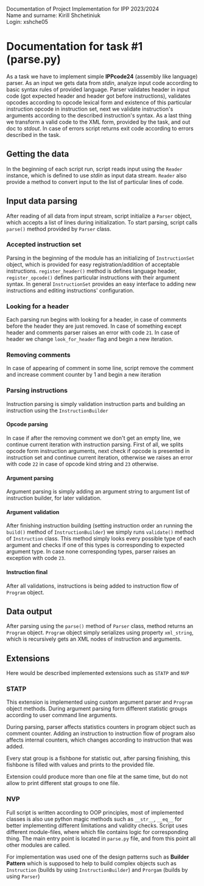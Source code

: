 Documentation of Project Implementation for IPP 2023/2024 \
Name and surname: Kirill Shchetiniuk\
Login: xshche05

# Documentation for task #1 (parse.py)
As a task we have to implement simple **IPPcode24** (assembly like language) parser. As an input we gets data from *stdin*, analyze input code according to basic syntax rules of provided language. Parser validates header in input code (got expected header and header got before instructions), validates opcodes according to opcode lexical form and existence of this particular instruction opcode in instruction set, next we validate instruction's arguments according to the described instruction's syntax. As a last thing we transform a valid code to the XML form, provided by the task, and out doc to *stdout*. In case of errors script returns exit code according to errors described in the task. 

## Getting the data
In the beginning of each script run, script reads input using the `Reader` instance, which is defined to use *stdin* as input data stream. `Reader` also provide a method to convert input to the list of particular lines of code.
## Input data parsing
After reading of all data from input stream, script initialize a `Parser` object, which accepts a list of lines during initialization. To start parsing, script calls `parse()` method provided by `Parser` class.
### Accepted instruction set
Parsing in the beginning of the module has an initializing of `InstructionSet` object, which is provided for easy  registration/addition of acceptable instructions. `register_header()` method is defines language header, `register_opcode()` defines particular instructions with their argument syntax. In general `InstructionSet` provides an easy interface to adding new instructions and editing instructions' configuration.
### Looking for a header
Each parsing run begins with looking for a header, in case of comments before the header they are just removed. In case of something except header and comments parser raises an error with code  `21`. In case of header we change `look_for_header` flag and begin a new iteration.
### Removing comments
In case of appearing of comment in some line, script remove the comment and increase comment counter by 1 and begin a new iteration
### Parsing instructions
Instruction parsing is simply validation instruction parts and building an instruction using the `InstructionBuilder`
#### Opcode parsing
In case if after the removing comment we don't get an empty line, we continue current iteration with instruction parsing. First of all, we splits opcode form instruction arguments, next check if opcode is presented in instruction set and continue current iteration, otherwise we raises an error with code `22` in case of opcode kind string and `23` otherwise. 
#### Argument parsing
Argument parsing is simply adding an argument string to argument list of instruction builder, for later validation.
#### Argument validation
After finishing instruction building (setting instruction order an running the `build()` method of `InstructionBuilder`) we simply runs `validate()` method of `Instruction` class. This method simply looks every possible type of each argument and checks if one of this types is corresponding to expected argument type. In case none corresponding types, parser raises an exception with code `23`.
#### Instruction final
After all validations, instructions is being added to instruction flow of `Program` object.

## Data output
After parsing using the `parse()` method of `Parser` class, method returns an `Program` object. `Program` object simply serializes using property `xml_string`, which is recursively gets an XML nodes of instruction and arguments.

## Extensions
Here would be described implemented extensions such as `STATP` and `NVP`

### STATP
This extension is implemented using custom argument parser and `Program` object methods. During argument parsing form different statistic groups according to user command line arguments.

During parsing, parser affects statistics counters in program object such as comment counter. Adding an instruction to instruction flow of program also affects internal counters, which changes according to instruction that was added.

Every stat group is a fishbone for statistic out, after parsing finishing, this fishbone is filled with values and prints to the provided file.

Extension could produce more than one file at the same time, but do not allow to print different stat groups to one file.

### NVP
Full script is written according to OOP principles, most of implemented classes is also use python magic methods such as `__str__`, `__eq__` for better implementing different limitations and validity checks. Script uses different module-files, where which file contains logic for corresponding thing. The main entry point is located in `parse.py` file, and from this point all other modules are called.

For implementation was used one of the design patterns such as **Builder Pattern** which is supposed to help to build complex objects such as `Instruction` (builds by using `InstructionBuilder`) and `Prorgam` (builds by using `Parser`)
